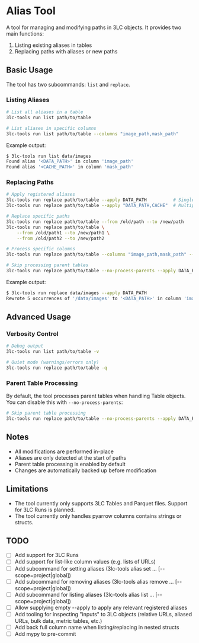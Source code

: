 # Alias Tool

A tool for managing and modifying paths in 3LC objects. It provides two main functions:

1. Listing existing aliases in tables
2. Replacing paths with aliases or new paths

## Basic Usage

The tool has two subcommands: `list` and `replace`.

### Listing Aliases

```bash
# List all aliases in a table
3lc-tools run list path/to/table

# List aliases in specific columns
3lc-tools run list path/to/table --columns "image_path,mask_path"
```

Example output:

```bash
$ 3lc-tools run list data/images
Found alias '<DATA_PATH>' in column 'image_path'
Found alias '<CACHE_PATH>' in column 'mask_path'
```

### Replacing Paths

```bash
# Apply registered aliases
3lc-tools run replace path/to/table --apply DATA_PATH          # Single alias
3lc-tools run replace path/to/table --apply "DATA_PATH,CACHE"  # Multiple aliases

# Replace specific paths
3lc-tools run replace path/to/table --from /old/path --to /new/path
3lc-tools run replace path/to/table \
    --from /old/path1 --to /new/path1 \
    --from /old/path2 --to /new/path2

# Process specific columns
3lc-tools run replace path/to/table --columns "image_path,mask_path" --apply DATA_PATH

# Skip processing parent tables
3lc-tools run replace path/to/table --no-process-parents --apply DATA_PATH
```

Example output:

```bash
$ 3lc-tools run replace data/images --apply DATA_PATH
Rewrote 5 occurrences of '/data/images' to '<DATA_PATH>' in column 'image_path'
```

## Advanced Usage

### Verbosity Control

```bash
# Debug output
3lc-tools run list path/to/table -v

# Quiet mode (warnings/errors only)
3lc-tools run replace path/to/table -q
```

### Parent Table Processing

By default, the tool processes parent tables when handling Table objects. You can disable this with `--no-process-parents`:

```bash
# Skip parent table processing
3lc-tools run replace path/to/table --no-process-parents --apply DATA_PATH
```

## Notes

- All modifications are performed in-place
- Aliases are only detected at the start of paths
- Parent table processing is enabled by default
- Changes are automatically backed up before modification

## Limitations

- The tool currently only supports 3LC Tables and Parquet files. Support for 3LC Runs is planned.
- The tool currently only handles pyarrow columns contains strings or structs.

## TODO

- [ ] Add support for 3LC Runs
- [ ] Add support for list-like column values (e.g. lists of URLs)
- [ ] Add subcommand for setting aliases (3lc-tools alias set ... [--scope=project|global])
- [ ] Add subcommand for removing aliases (3lc-tools alias remove ... [--scope=project|global])
- [ ] Add subcommand for listing aliases (3lc-tools alias list ... [--scope=project|global])
- [ ] Allow supplying empty --apply to apply any relevant registered aliases
- [ ] Add tooling for inspecting "inputs" to 3LC objects (relative URLs, aliased URLs, bulk data, metric tables, etc.)
- [ ] Add back full column name when listing/replacing in nested structs
- [ ] Add mypy to pre-commit
